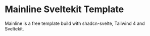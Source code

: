# Mainline Sveltekit Template

Mainline is a free template build with shadcn-svelte, Tailwind 4 and Sveltekit.